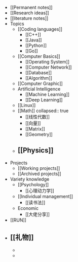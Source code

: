 - [[Permanent notes]]
- [[Research ideas]]
- [[literature notes]]
- Topics
	- [[Coding languages]]
		- [[C++]]
		- [[Java]]
		- [[Python]]
		- [[Go]]
	- [[Computer Basics]]
		- [[Operating System]]
		- [[Computer Network]]
		- [[Database]]
		- [[Algorithm]]
	- [[Computer Graphic]]
	- Artificial Intelligence
		- [[Machine Learning]]
		- [[Deep Learning]]
	- [[Linux]]
	- [[Math]]
	  collapsed:: true
		- [[线性代数]]
		- [[向量]]
		- [[Matrix]]
		- [[Geometry]]
	- [[Physics]]
		-
- Projects
	- [[Working projects]]
	- [[Archived projects]]
- Variety knowledge
	- [[Psychology]]
		- [[心理动力学]]
	- [[Individual management]]
		- [[读书法]]
	- Economic
		- [[大佬分享]]
- [[RUN]]
- [[礼物]]
	-
	-
	-